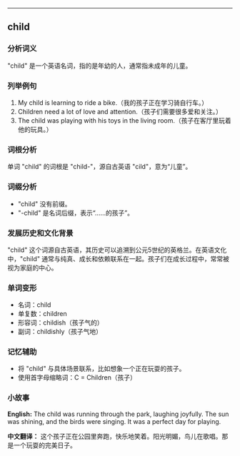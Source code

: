 
---------------
## child
### 分析词义
"child" 是一个英语名词，指的是年幼的人，通常指未成年的儿童。

### 列举例句
1. My child is learning to ride a bike.（我的孩子正在学习骑自行车。）
2. Children need a lot of love and attention.（孩子们需要很多爱和关注。）
3. The child was playing with his toys in the living room.（孩子在客厅里玩着他的玩具。）

### 词根分析
单词 "child" 的词根是 "child-"，源自古英语 "cild"，意为“儿童”。

### 词缀分析
- "child" 没有前缀。
- "-child" 是名词后缀，表示“……的孩子”。

### 发展历史和文化背景
"child" 这个词源自古英语，其历史可以追溯到公元5世纪的英格兰。在英语文化中，"child" 通常与纯真、成长和依赖联系在一起。孩子们在成长过程中，常常被视为家庭的中心。

### 单词变形
- 名词：child
- 单复数：children
- 形容词：childish（孩子气的）
- 副词：childishly（孩子气地）

### 记忆辅助
- 将 "child" 与具体场景联系，比如想象一个正在玩耍的孩子。
- 使用首字母缩略词：C = Children（孩子）

### 小故事
**English:**
The child was running through the park, laughing joyfully. The sun was shining, and the birds were singing. It was a perfect day for playing.

**中文翻译：**
这个孩子正在公园里奔跑，快乐地笑着。阳光明媚，鸟儿在歌唱。那是一个玩耍的完美日子。

